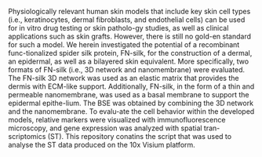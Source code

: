 Physiologically relevant human skin models that include key skin cell types (i.e., keratinocytes, dermal fibroblasts, and endothelial cells) can be used for in vitro drug testing or skin patholo-gy studies, as well as clinical applications such as skin grafts. However, there is still no gold-en standard for such a model. We herein investigated the potential of a recombinant func-tionalized spider silk protein, FN-silk, for the construction of a dermal, an epidermal, as well as a bilayered skin equivalent. More specifically, two formats of FN-silk (i.e., 3D network and nanomembrane) were evaluated. The FN-silk 3D network was used as an elastic matrix that provides the dermis with ECM-like support. Additionally, FN-silk, in the form of a thin and permeable nanomembrane, was used as a basal membrane to support the epidermal epithe-lium. The BSE was obtained by combining the 3D network and the nanomembrane. To evalu-ate the cell behavior within the developed models, relative markers were visualized with immunofluorescence microscopy, and gene expression was analyzed with spatial tran-scriptomics (ST).
This repository conatins the script that was used to analyse the ST data produced on the 10x Visium platform.
